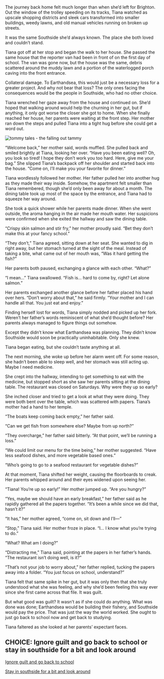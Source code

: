 The journey back home felt much longer than when she’d left for Brighton. Out the window of the trolley speeding on its tracks, Tiana watched as upscale shopping districts and sleek cars transformed into smaller buildings, weedy lawns, and old manual vehicles running on broken up streets. 

It was the same Southside she’d always known. The place she both loved and couldn’t stand.

Tiana got off at her stop and began the walk to her house. She passed the same house that the reporter van had been in front of on the first day of school. The van was gone now, but the house was the same, debris scattered around the muddy lawn and a portion of the waterlogged porch caving into the front entrance. 

Collateral damage. To Earthandsea, this would just be a necessary loss for a greater project. And why not bear that loss? The only ones facing the consequences would be the people in Southside, who had no other choice.

Tiana wrenched her gaze away from the house and continued on. She’d hoped that walking around would help the churning in her gut, but if anything, it only got worse the closer she got to home. When she finally reached her house, her parents were waiting at the front step. Her mother ran down the steps and pulled Tiana into a tight hug before she could get a word out. 

![tommy tales - the falling out tammy](https://github.com/dorsadanesh/RisingTides-Sink-or-Swim/assets/114564837/1bff325a-4c14-4ce7-a651-87d8851a5a8c)


“Welcome back,” her mother said, words muffled. She pulled back and smiled brightly at Tiana, looking her over. “Have you been eating well? Oh, you look so tired! I hope they don’t work you too hard. Here, give me your bag.” She slipped Tiana’s backpack off her shoulder and started back into the house. “Come on, I’ll make you your favorite for dinner.” 

Tiana wordlessly followed her mother. Her father pulled her into another hug as they made their way inside. Somehow, the apartment felt smaller than Tiana remembered, though she’d only been away for about a month. The dining table took up most of the space by the entrance, and Tiana had to squeeze her way around. 

She took a quick shower while her parents made dinner. When she went outside, the aroma hanging in the air made her mouth water. Her suspicions were confirmed when she exited the hallway and saw the dining table. 

“Crispy skin salmon and stir fry,” her mother proudly said. “Bet they don’t make this at your fancy school.” 

“They don’t,” Tiana agreed, sitting down at her seat. She wanted to dig in right away, but her stomach turned at the sight of the meal. Instead of taking a bite, what came out of her mouth was, “Was it hard getting the fish?”

Her parents both paused, exchanging a glance with each other. “What?”

“I mean…” Tiana swallowed. “Fish is… hard to come by, right? Let alone salmon.”

Her parents exchanged another glance before her father placed his hand over hers. “Don’t worry about that,” he said firmly. “Your mother and I can handle all that. You just eat and enjoy.” 

Finding herself lost for words, Tiana simply nodded and picked up her fork. Weren’t her father’s words reminiscent of what she’d thought before? Her parents always managed to figure things out somehow. 

Except they didn’t know what Earthandsea was planning. They didn’t know Southside would soon be practically uninhabitable. Only she knew.

Tiana began eating, but she couldn’t taste anything at all. 

The next morning, she woke up before her alarm went off. For some reason, she hadn’t been able to sleep well, and her stomach was still acting up. Maybe I need medicine. 

She crept into the hallway, intending to get something to eat with the medicine, but stopped short as she saw her parents sitting at the dining table. The restaurant was closed on Saturdays. Why were they up so early? 

She inched closer and tried to get a look at what they were doing. They were both bent over the table, which was scattered with papers. Tiana’s mother had a hand to her temple. 

“The boats keep coming back empty,” her father said.

“Can we get fish from somewhere else? Maybe from up north?”

“They overcharge,” her father said bitterly. “At that point, we’ll be running a loss.”

“We could limit our menu for the time being,” her mother suggested. “Have less seafood dishes, and more vegetable based ones.”

“Who’s going to go to a seafood restaurant for vegetable dishes?”

At that moment, Tiana shifted her weight, causing the floorboards to creak. Her parents whipped around and their eyes widened upon seeing her. 

“Tiana! You’re up so early!” Her mother jumped up. “Are you hungry?”

“Yes, maybe we should have an early breakfast,” her father said as he rapidly gathered all the papers together. “It’s been a while since we did that, hasn’t it?”

“It has,” her mother agreed, “come on, sit down and I’ll—”

“Stop,” Tiana said. Her mother froze in place. “I… I know what you’re trying to do.”

“What? What am I doing?”

“Distracting me,” Tiana said, pointing at the papers in her father’s hands. “The restaurant isn’t doing well, is it?”

“That’s not your job to worry about,” her father replied, tucking the papers away into a folder. “You just focus on school, understand?”

Tiana felt that same spike in her gut, but it was only then that she truly understood what she was feeling, and why she’d been feeling this way ever since she first came across that file. It was guilt. 

But what good was guilt? It wasn’t as if she could do anything. What was done was done; Earthandsea would be building their fishery, and Southside would pay the price. That was just the way the world worked. She ought to just go back to school now and get back to studying.

Tiana faltered as she looked at her parents’ expectant faces.

## CHOICE: Ignore guilt and go back to school or stay in southside for a bit and look around

[Ignore guilt and go back to school](https://dorsadanesh.github.io/RisingTides-Sink-or-Swim/tiana-bad.html) 

[Stay in southside for a bit and look around](https://dorsadanesh.github.io/RisingTides-Sink-or-Swim/tiana8.html)

